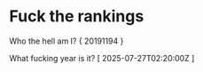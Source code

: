 # Fuck the rankings

Who the hell am I?
{ 20191194 }

What fucking year is it?
[ 2025-07-27T02:20:00Z ]
